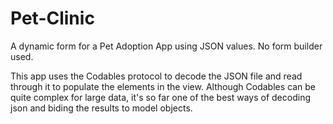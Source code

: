 # Pet-Clinic
A dynamic form for a Pet Adoption App using JSON values. No form builder used.

This app uses the Codables protocol to decode the JSON file and read through it to populate the elements in the view.
Although Codables can be quite complex for large data, it's so far one of the best ways of decoding json and biding the results to model objects.
